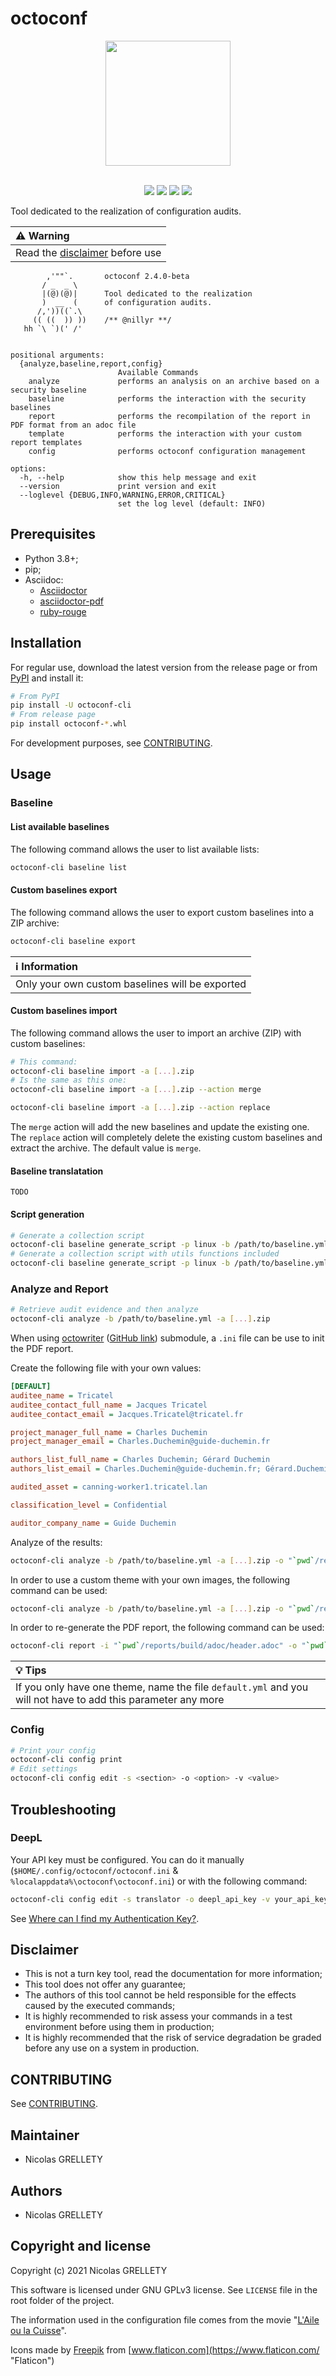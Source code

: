 # octoconf

<p align="center">
  <img width="200" height="200" src="resources/logo.png">
  <br/><br/>
</p>

<p align="center">
  <img src="https://img.shields.io/badge/python-3.8+-blue.svg">
  <img src="https://img.shields.io/badge/platform-Linux%2FmacOS%2FWindows-blue.svg">
  <img src="https://img.shields.io/badge/gitmoji-%20😜%20😍-FFDD67.svg">
  <img src="https://img.shields.io/badge/Changelog-gitmoji-brightgreen.svg">
</p>

Tool dedicated to the realization of configuration audits.


| :warning: Warning |
|:----------------------------------------------|
| Read the [disclaimer](#disclaimer) before use |

```text
        ,'""`.       octoconf 2.4.0-beta
       / _  _ \
       |(@)(@)|      Tool dedicated to the realization
       )  __  (      of configuration audits.
      /,'))((`.\
     (( ((  )) ))    /** @nillyr **/
   hh `\ `)(' /'


positional arguments:
  {analyze,baseline,report,config}
                        Available Commands
    analyze             performs an analysis on an archive based on a security baseline
    baseline            performs the interaction with the security baselines
    report              performs the recompilation of the report in PDF format from an adoc file
    template            performs the interaction with your custom report templates
    config              performs octoconf configuration management

options:
  -h, --help            show this help message and exit
  --version             print version and exit
  --loglevel {DEBUG,INFO,WARNING,ERROR,CRITICAL}
                        set the log level (default: INFO)
```

## Prerequisites

- Python 3.8+;
- pip;
- Asciidoc:
  - [Asciidoctor](https://docs.asciidoctor.org/asciidoctor/latest/install/)
  - [asciidoctor-pdf](https://docs.asciidoctor.org/pdf-converter/latest/install/)
  - [ruby-rouge](https://docs.asciidoctor.org/asciidoctor/latest/syntax-highlighting/rouge/)

## Installation

For regular use, download the latest version from the release page or from [PyPI](https://pypi.org/project/octoconf-cli/) and install it:

```bash
# From PyPI
pip install -U octoconf-cli
# From release page
pip install octoconf-*.whl
```

For development purposes, see [CONTRIBUTING](CONTRIBUTING.md).

## Usage

### Baseline

#### List available baselines

The following command allows the user to list available lists:

```bash
octoconf-cli baseline list
```

#### Custom baselines export

The following command allows the user to export custom baselines into a ZIP archive:

```bash
octoconf-cli baseline export
```

| :information_source: Information |
|:------------------------------------------------|
| Only your own custom baselines will be exported |

#### Custom baselines import

The following command allows the user to import an archive (ZIP) with custom baselines:

```bash
# This command:
octoconf-cli baseline import -a [...].zip
# Is the same as this one:
octoconf-cli baseline import -a [...].zip --action merge

octoconf-cli baseline import -a [...].zip --action replace
```

The `merge` action will add the new baselines and update the existing one. The `replace` action will completely delete the existing custom baselines and extract the archive. The default value is `merge`.

#### Baseline translatation

`TODO`

#### Script generation

```bash
# Generate a collection script
octoconf-cli baseline generate_script -p linux -b /path/to/baseline.yml -o /path/to/output_script.sh
# Generate a collection script with utils functions included
octoconf-cli baseline generate_script -p linux -b /path/to/baseline.yml -u /path/to/utils_script.sh -o /path/to/output_script.sh
```

### Analyze and Report

```bash
# Retrieve audit evidence and then analyze
octoconf-cli analyze -b /path/to/baseline.yml -a [...].zip
```

When using [octowriter](https://gitlab.internal.lan/octo-project/octowriter) ([GitHub link](https://github.com/nillyr/octowriter)) submodule, a `.ini` file can be use to init the PDF report.

Create the following file with your own values:

```ini
[DEFAULT]
auditee_name = Tricatel
auditee_contact_full_name = Jacques Tricatel
auditee_contact_email = Jacques.Tricatel@tricatel.fr

project_manager_full_name = Charles Duchemin
project_manager_email = Charles.Duchemin@guide-duchemin.fr

authors_list_full_name = Charles Duchemin; Gérard Duchemin
authors_list_email = Charles.Duchemin@guide-duchemin.fr; Gérard.Duchemin@guide-duchemin.fr

audited_asset = canning-worker1.tricatel.lan

classification_level = Confidential

auditor_company_name = Guide Duchemin
```

Analyze of the results:

```bash
octoconf-cli analyze -b /path/to/baseline.yml -a [...].zip -o "`pwd`/reports/" --ini /path/to/ini_file.ini
```

In order to use a custom theme with your own images, the following command can be used:

```bash
octoconf-cli analyze -b /path/to/baseline.yml -a [...].zip -o "`pwd`/reports/" --ini /path/to/ini_file.ini --theme-dir theme_directory --pdf-theme theme_name.yml
```

In order to re-generate the PDF report, the following command can be used:

```bash
octoconf-cli report -i "`pwd`/reports/build/adoc/header.adoc" -o "`pwd`/reports/" --theme-dir theme_directory --pdf-theme theme_name.yml
```

| :bulb: Tips |
|:-----------------------------------------------------------|
| If you only have one theme, name the file `default.yml` and you will not have to add this parameter any more |

### Config

```bash
# Print your config
octoconf-cli config print
# Edit settings
octoconf-cli config edit -s <section> -o <option> -v <value>
```

## Troubleshooting

### DeepL

Your API key must be configured. You can do it manually (`$HOME/.config/octoconf/octoconf.ini` & `%localappdata%\octoconf\octoconf.ini`) or with the following command:

```bash
octoconf-cli config edit -s translator -o deepl_api_key -v your_api_key
```

See [Where can I find my Authentication Key?](https://support.deepl.com/hc/en-us/articles/360020695820-Authentication-Key).

## Disclaimer

- This is not a turn key tool, read the documentation for more information;
- This tool does not offer any guarantee;
- The authors of this tool cannot be held responsible for the effects caused by the executed commands;
- It is highly recommended to risk assess your commands in a test environment before using them in production;
- It is highly recommended that the risk of service degradation be graded before any use on a system in production.

## CONTRIBUTING

See [CONTRIBUTING](CONTRIBUTING.md).

## Maintainer

- Nicolas GRELLETY

## Authors

- Nicolas GRELLETY

## Copyright and license

Copyright (c) 2021 Nicolas GRELLETY

This software is licensed under GNU GPLv3 license. See `LICENSE` file in the root folder of the project.

The information used in the configuration file comes from the movie "[L'Aile ou la Cuisse](https://www.allocine.fr/film/fichefilm_gen_cfilm=47573.html)".

Icons made by [Freepik](https://www.flaticon.com/authors/freepik "Freepik") from [www.flaticon.com](https://www.flaticon.com/ "Flaticon")
